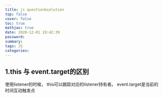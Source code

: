 ```yaml
---
title: js question&solution
top: false
cover: false
toc: true
mathjax: true
date: 2020-12-01 19:42:39
password:
summary:
tags: JS
categories:
---
```


## 1.this 与 event.target的区别

使用listener的时候， this可以跟踪对应的listener持有者。 event.target是当前的时间互动触发点


